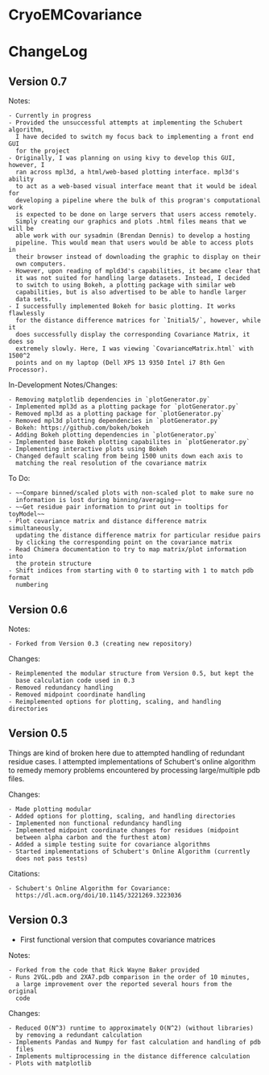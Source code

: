 # CryoEMCovariance


ChangeLog
=========

Version 0.7
-----------
Notes:

    - Currently in progress
    - Provided the unsuccessful attempts at implementing the Schubert algorithm,
      I have decided to switch my focus back to implementing a front end GUI
      for the project
    - Originally, I was planning on using kivy to develop this GUI, however, I
      ran across mpl3d, a html/web-based plotting interface. mpl3d's ability
      to act as a web-based visual interface meant that it would be ideal for
      developing a pipeline where the bulk of this program's computational work
      is expected to be done on large servers that users access remotely. 
      Simply creating our graphics and plots .html files means that we will be 
      able work with our sysadmin (Brendan Dennis) to develop a hosting 
      pipeline. This would mean that users would be able to access plots in
      their browser instead of downloading the graphic to display on their
      own computers.
    - However, upon reading of mpld3d's capabilities, it became clear that
      it was not suited for handling large datasets. Instead, I decided
      to switch to using Bokeh, a plotting package with similar web 
      capabilities, but is also advertised to be able to handle larger
      data sets.
    - I successfully implemented Bokeh for basic plotting. It works flawlessly
      for the distance difference matrices for `Initial5/`, however, while it
      does successfully display the corresponding Covariance Matrix, it does so
      extremely slowly. Here, I was viewing `CovarianceMatrix.html` with 1500^2
      points and on my laptop (Dell XPS 13 9350 Intel i7 8th Gen Processor).

In-Development Notes/Changes:

    - Removing matplotlib dependencies in `plotGenerator.py`
    - Implemented mpl3d as a plotting package for `plotGenerator.py`
    - Removed mpl3d as a plotting package for `plotGenerator.py`
    - Removed mpl3d plotting dependencies in `plotGenerator.py`
    - Bokeh: https://github.com/bokeh/bokeh
    - Adding Bokeh plotting dependencies in `plotGenerator.py`
    - Implemented base Bokeh plotting capabilites in `plotGenerator.py`
    - Implementing interactive plots using Bokeh
    - Changed default scaling from being 1500 units down each axis to
      matching the real resolution of the covariance matrix

To Do:

    - ~~Compare binned/scaled plots with non-scaled plot to make sure no 
      information is lost during binning/averaging~~
    - ~~Get residue pair information to print out in tooltips for toyModel~~
    - Plot covariance matrix and distance difference matrix simultaneously,
      updating the distance difference matrix for particular residue pairs
      by clicking the corresponding point on the covariance matrix
    - Read Chimera documentation to try to map matrix/plot information into
      the protein structure
    - Shift indices from starting with 0 to starting with 1 to match pdb format
      numbering

Version 0.6
-----------
Notes:

    - Forked from Version 0.3 (creating new repository)

Changes:

    - Reimplemented the modular structure from Version 0.5, but kept the
      base calculation code used in 0.3 
    - Removed redundancy handling
    - Removed midpoint coordinate handling
    - Reimplemented options for plotting, scaling, and handling directories

Version 0.5
-----------
Things are kind of broken here due to attempted handling of 
redundant residue cases. I attempted implementations of Schubert's online
algorithm to remedy memory problems encountered by processing large/multiple
pdb files.

Changes:

    - Made plotting modular
    - Added options for plotting, scaling, and handling directories
    - Implemented non functional redundancy handling
    - Implemented midpoint coordinate changes for residues (midpoint
      between alpha carbon and the furthest atom)
    - Added a simple testing suite for covariance algorithms
    - Started implementations of Schubert's Online Algorithm (currently
      does not pass tests)

Citations:
    
    - Schubert's Online Algorithm for Covariance: 
      https://dl.acm.org/doi/10.1145/3221269.3223036

Version 0.3
-----------
- First functional version that computes covariance matrices

Notes:

    - Forked from the code that Rick Wayne Baker provided
    - Runs 2VGL.pdb and 2XA7.pdb comparison in the order of 10 minutes,
      a large improvement over the reported several hours from the original
      code

Changes:

    - Reduced O(N^3) runtime to approximately O(N^2) (without libraries) 
      by removing a redundant calculation
    - Implements Pandas and Numpy for fast calculation and handling of pdb 
      files
    - Implements multiprocessing in the distance difference calculation
    - Plots with matplotlib
